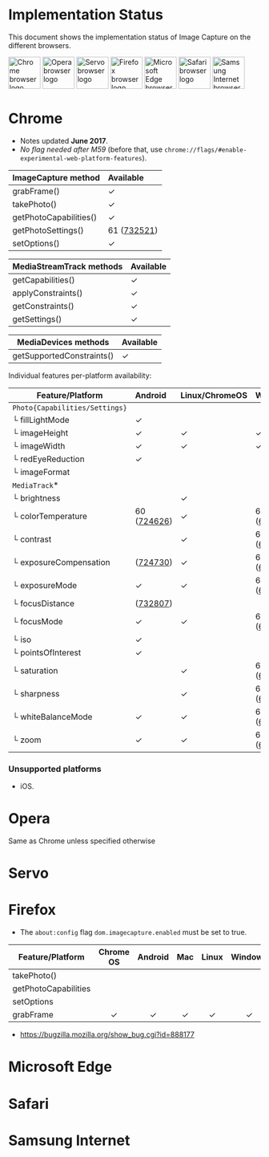 # Implementation Status
This document shows the implementation status of Image Capture on the
different browsers.

<a href="#chrome"><img width=64 src="https://raw.githubusercontent.com/alrra/browser-logos/master/src/chrome/chrome_128x128.png" alt="Chrome browser logo"></a>
<a href="#opera"><img width=64 src="https://raw.githubusercontent.com/alrra/browser-logos/master/src/opera/opera_128x128.png" alt="Opera browser logo"></a>
<a href="#servo"><img width=64 src="https://raw.githubusercontent.com/alrra/browser-logos/master/src/browser.html/browser.html_128x128.png" alt="Servo browser logo"></a>
<a href="#firefox"><img width=64 src="https://raw.githubusercontent.com/alrra/browser-logos/master/src/firefox/firefox_128x128.png" alt="Firefox browser logo"></a>
<a href="#microsoft-edge"><img width=64 src="https://raw.githubusercontent.com/alrra/browser-logos/master/src/edge/edge_128x128.png" alt="Microsoft Edge browser logo"></a>
<a href="#microsoft-edge"><img width=64 src="https://raw.githubusercontent.com/alrra/browser-logos/master/src/safari/safari_128x128.png" alt="Safari browser logo"></a>
<a href="#samsung-internet"><img width=64 src="https://raw.githubusercontent.com/alrra/browser-logos/master/src/samsung-internet/samsung-internet_128x128.png" alt="Samsung Internet browser logo"></a>

# Chrome
* Notes updated **June 2017**.
* *No flag needed after M59*  (before that, use `chrome://flags/#enable-experimental-web-platform-features`).

ImageCapture method       |Available                               |
------------------------- | :------------------------------------- |
grabFrame()               | ✓                                      |
takePhoto()               | ✓                                      |
getPhotoCapabilities()    | ✓                                      |
getPhotoSettings()        | 61 ([732521](https://crbug.com/732521))|
setOptions()              | ✓                                      |

MediaStreamTrack methods  | Available  |
------------------------- | :--------- |
getCapabilities()         | ✓          |
applyConstraints()        | ✓          |
getConstraints()          | ✓          |
getSettings()             | ✓          |

MediaDevices methods      | Available  |
------------------------- | :--------- |
getSupportedConstraints() | ✓          |

Individual features per-platform availability:

Feature/Platform          | Android                               | Linux/ChromeOS | Windows                                 | Mac |
------------------------- | :------------------------------------ | :------------  | :-------------------------------------- | :-  |
`Photo{Capabilities/Settings}`|                                   |                |                                         |     |
└ fillLightMode           | ✓                                     |                |                                         |     |
└ imageHeight             | ✓                                     | ✓              | ✓                                       | ✓   |
└ imageWidth              | ✓                                     | ✓              | ✓                                       | ✓   |
└ redEyeReduction         | ✓                                     |                |                                         |     |
└ imageFormat             |                                       |                |                                         |     |
`MediaTrack`*             |                                       |                |                                         |     |
└ brightness              |                                       | ✓              |                                         |     |
└ colorTemperature        |60 ([724626](https://crbug.com/724626))| ✓              | 60 ([657128](https://crbug.com/657128)) |     |
└ contrast                |                                       | ✓              | 60 ([657128](https://crbug.com/657128)) |     |
└ exposureCompensation    |   ([724730](https://crbug.com/724730))| ✓              | 60 ([657128](https://crbug.com/657128)) |     |
└ exposureMode            | ✓                                     | ✓              | 60 ([657128](https://crbug.com/657128)) |     |
└ focusDistance           |   ([732807](https://crbug.com/732807))|                |                                         |     |
└ focusMode               | ✓                                     | ✓              | 60 ([657128](https://crbug.com/657128)) |     |
└ iso                     | ✓                                     |                |                                         |     |
└ pointsOfInterest        | ✓                                     |                |                                         |     |
└ saturation              |                                       | ✓              | 60 ([657128](https://crbug.com/657128)) |     |
└ sharpness               |                                       | ✓              | 60 ([657128](https://crbug.com/657128)) |     |
└ whiteBalanceMode        | ✓                                     | ✓              | 60 ([657128](https://crbug.com/657128)) |     |
└ zoom                    | ✓                                     | ✓              | 60 ([657128](https://crbug.com/657128)) |     |

### Unsupported platforms

* iOS.

# Opera
Same as Chrome unless specified otherwise

# Servo

# Firefox

* The `about:config` flag `dom.imagecapture.enabled` must be set to true.

Feature/Platform          | Chrome OS | Android | Mac | Linux | Windows |
------------------------- | :-------: | :-----: | :-: | :---: | :-----: |
takePhoto()               |           |         |     |       |         |
getPhotoCapabilities      |           |         |     |       |         |
setOptions                |           |         |     |       |         |
grabFrame                 | ✓         | ✓       | ✓   | ✓     | ✓       |

- https://bugzilla.mozilla.org/show_bug.cgi?id=888177

# Microsoft Edge

# Safari

# Samsung Internet
